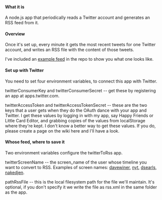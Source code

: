 #### What it is

A node.js app that periodically reads a Twitter account and generates an RSS feed from it.

#### Overview

Once it's set up, every minute it gets the most recent tweets for one Twitter account, and writes an RSS file with the content of those tweets.

I've included an <a href="https://github.com/scripting/tweetsToRss/blob/master/exampleFeed.xml">example feed</a> in the repo to show you what one looks like.

#### Set up with Twitter

You need to set four environment variables, to connect this app with Twitter. 

twitterConsumerKey and twitterConsumerSecret -- get these by registering an app at apps.twitter.com. 

twitterAccessToken and twitterAccessTokenSecret -- these are the two keys that a user gets when they do the OAuth dance with your app and Twitter. I get these values by logging in with my app, say Happy Friends or Little Card Editor, and grabbing copies of the values from localStorage where they're kept. I don't know a better way to get these values. If you do, please create a page on the wiki here and I'll have a look.

#### Whose feed, where to save it

Two environment variables configure the twitterToRss app. 

twitterScreenName -- the screen_name of the user whose timeline you want to convert to RSS. Examples of screen names: <a href="https://twitter.com/davewiner">davewiner</a>, <a href="twitter.com/nyt">nyt</a>, <a href="https://twitter.com/dsearls">dsearls</a>, <a href="https://twitter.com/nakedjen">nakedjen</a>.

pathRssFile -- this is the local filesystem path for the file we'll maintain. It's optional, if you don't specify it we write the file as rss.xml in the same folder as the app.

